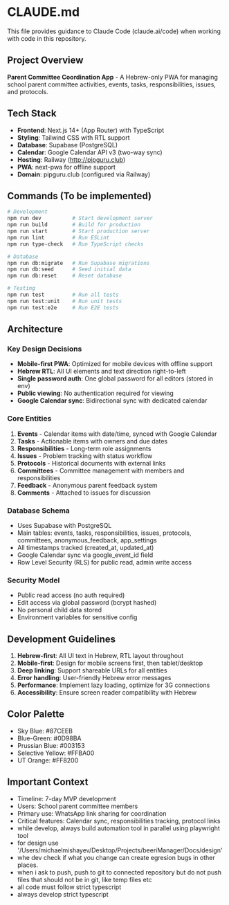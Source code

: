 # CLAUDE.md

This file provides guidance to Claude Code (claude.ai/code) when working with code in this repository.

## Project Overview

**Parent Committee Coordination App** - A Hebrew-only PWA for managing school parent committee activities, events, tasks, responsibilities, issues, and protocols.

## Tech Stack

- **Frontend**: Next.js 14+ (App Router) with TypeScript
- **Styling**: Tailwind CSS with RTL support
- **Database**: Supabase (PostgreSQL)
- **Calendar**: Google Calendar API v3 (two-way sync)
- **Hosting**: Railway (http://pipguru.club)
- **PWA**: next-pwa for offline support
- **Domain**: pipguru.club (configured via Railway)

## Commands (To be implemented)

```bash
# Development
npm run dev          # Start development server
npm run build        # Build for production
npm run start        # Start production server
npm run lint         # Run ESLint
npm run type-check   # Run TypeScript checks

# Database
npm run db:migrate   # Run Supabase migrations
npm run db:seed      # Seed initial data
npm run db:reset     # Reset database

# Testing
npm run test         # Run all tests
npm run test:unit    # Run unit tests
npm run test:e2e     # Run E2E tests
```

## Architecture

### Key Design Decisions
- **Mobile-first PWA**: Optimized for mobile devices with offline support
- **Hebrew RTL**: All UI elements and text direction right-to-left
- **Single password auth**: One global password for all editors (stored in env)
- **Public viewing**: No authentication required for viewing
- **Google Calendar sync**: Bidirectional sync with dedicated calendar

### Core Entities
1. **Events** - Calendar items with date/time, synced with Google Calendar
2. **Tasks** - Actionable items with owners and due dates
3. **Responsibilities** - Long-term role assignments
4. **Issues** - Problem tracking with status workflow
5. **Protocols** - Historical documents with external links
6. **Committees** - Committee management with members and responsibilities
7. **Feedback** - Anonymous parent feedback system
8. **Comments** - Attached to issues for discussion

### Database Schema
- Uses Supabase with PostgreSQL
- Main tables: events, tasks, responsibilities, issues, protocols, committees, anonymous_feedback, app_settings
- All timestamps tracked (created_at, updated_at)
- Google Calendar sync via google_event_id field
- Row Level Security (RLS) for public read, admin write access

### Security Model
- Public read access (no auth required)
- Edit access via global password (bcrypt hashed)
- No personal child data stored
- Environment variables for sensitive config

## Development Guidelines

1. **Hebrew-first**: All UI text in Hebrew, RTL layout throughout
2. **Mobile-first**: Design for mobile screens first, then tablet/desktop
3. **Deep linking**: Support shareable URLs for all entities
4. **Error handling**: User-friendly Hebrew error messages
5. **Performance**: Implement lazy loading, optimize for 3G connections
6. **Accessibility**: Ensure screen reader compatibility with Hebrew

## Color Palette
- Sky Blue: #87CEEB
- Blue-Green: #0D98BA
- Prussian Blue: #003153
- Selective Yellow: #FFBA00
- UT Orange: #FF8200

## Important Context

- Timeline: 7-day MVP development
- Users: School parent committee members
- Primary use: WhatsApp link sharing for coordination
- Critical features: Calendar sync, responsibilities tracking, protocol links
- while develop, always build automation tool in parallel using playwright tool
- for design use '/Users/michaelmishayev/Desktop/Projects/beeriManager/Docs/design'
- whe dev check if what you change can create egresion bugs in other places.
- when i ask to push, push to git to connected repository but do not push files that should not be in git, like temp files etc
- all code must follow strict typescript
- always develop strict typescript